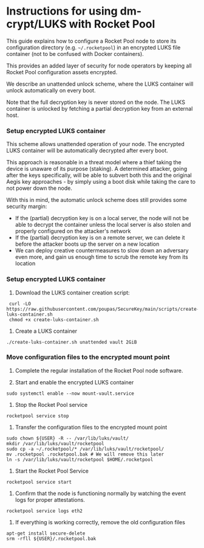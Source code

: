 # Instructions for using dm-crypt/LUKS with Rocket Pool

This guide explains how to configure a Rocket Pool node to store its configuration
directory (e.g. `~/.rocketpool`) in an encrypted LUKS file container (not to be confused with Docker containers).

This provides an added layer of security for node operators by keeping all Rocket
Pool configuration assets encrypted.

We describe an unattended unlock scheme, where the LUKS container will unlock
automatically on every boot.

Note that the full decryption key is never stored on the node.
The LUKS container is unlocked by fetching a partial decryption key from an external host.

### Setup encrypted LUKS container

This scheme allows unattended operation of your node.
The encrypted LUKS container will be automatically decrypted after every boot.

This approach is reasonable in a threat model where a thief taking the device is unaware of its purpose (staking).
A determined attacker, going after the keys specifically, will be able to subvert both this and the original Aegis key approaches - by simply using a boot disk while taking the care to not power down the node.

With this in mind, the automatic unlock scheme does still provides some security margin:

  * If the (partial) decryption key is on a local server, the node will not be able to decrypt the container unless the local server is also stolen and properly configured on the attacker's network
  * If the (partial) decryption key is on a remote server, we can delete it before the attacker boots up the server on a new location
  * We can deploy creative countermeasures to slow down an adversary even more, and gain us enough time to scrub the remote key from its location

### Setup encrypted LUKS container

1. Download the LUKS container creation script:
  ```shell
   curl -LO https://raw.githubusercontent.com/poupas/SecureKey/main/scripts/create-luks-container.sh
   chmod +x create-luks-container.sh
   ```

1. Create a LUKS container
  ```shell
  ./create-luks-container.sh unattended vault 2GiB
  ```

### Move configuration files to the encrypted mount point

1. Complete the regular installation of the Rocket Pool node software.

1. Start and enable the encrypted LUKS container
  ```shell
  sudo systemctl enable --now mount-vault.service
  ```

1. Stop the Rocket Pool service
  ```shell
  rocketpool service stop
  ```

1. Transfer the configuration files to the encrypted mount point
  ```shell
  sudo chown ${USER} -R -- /var/lib/luks/vault/
  mkdir /var/lib/luks/vault/rocketpool
  sudo cp -a ~/.rocketpool/* /var/lib/luks/vault/rocketpool/
  mv .rocketpool .rocketpool.bak # We will remove this later
  ln -s /var/lib/luks/vault/rocketpool $HOME/.rocketpool
  ``` 

1. Start the Rocket Pool Service
  ```shell
  rocketpool service start
  ```
 
 1. Confirm that the node is functioning normally by watching the event logs for proper attestations.
  ```shell
  rocketpool service logs eth2
  ````

1. If everything is working correctly, remove the old configuration files
  ```shell
  apt-get install secure-delete
  srm -rfll ${USER}/.rocketpool.bak
  ```
